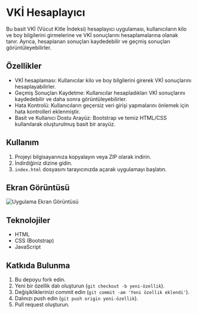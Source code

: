 # VKİ Hesaplayıcı

Bu basit VKİ (Vücut Kitle İndeksi) hesaplayıcı uygulaması, kullanıcıların kilo ve boy bilgilerini girmelerine ve VKİ sonuçlarını hesaplamalarına olanak tanır. Ayrıca, hesaplanan sonuçları kaydedebilir ve geçmiş sonuçları görüntüleyebilirler.

## Özellikler

- VKİ hesaplaması: Kullanıcılar kilo ve boy bilgilerini girerek VKİ sonuçlarını hesaplayabilirler.
- Geçmiş Sonuçları Kaydetme: Kullanıcılar hesapladıkları VKİ sonuçlarını kaydedebilir ve daha sonra görüntüleyebilirler.
- Hata Kontrolü: Kullanıcıların geçersiz veri girişi yapmalarını önlemek için hata kontrolleri eklenmiştir.
- Basit ve Kullanıcı Dostu Arayüz: Bootstrap ve temiz HTML/CSS kullanılarak oluşturulmuş basit bir arayüz.

## Kullanım

1. Projeyi bilgisayarınıza kopyalayın veya ZIP olarak indirin.
2. İndirdiğiniz dizine gidin.
3. `index.html` dosyasını tarayıcınızda açarak uygulamayı başlatın.

## Ekran Görüntüsü

![Uygulama Ekran Görüntüsü](screenshot.png)

## Teknolojiler

- HTML
- CSS (Bootstrap)
- JavaScript

## Katkıda Bulunma

1. Bu depoyu fork edin.
2. Yeni bir özellik dalı oluşturun (`git checkout -b yeni-özellik`).
3. Değişikliklerinizi commit edin (`git commit -am 'Yeni özellik eklendi'`).
4. Dalınızı push edin (`git push origin yeni-özellik`).
5. Pull request oluşturun.
